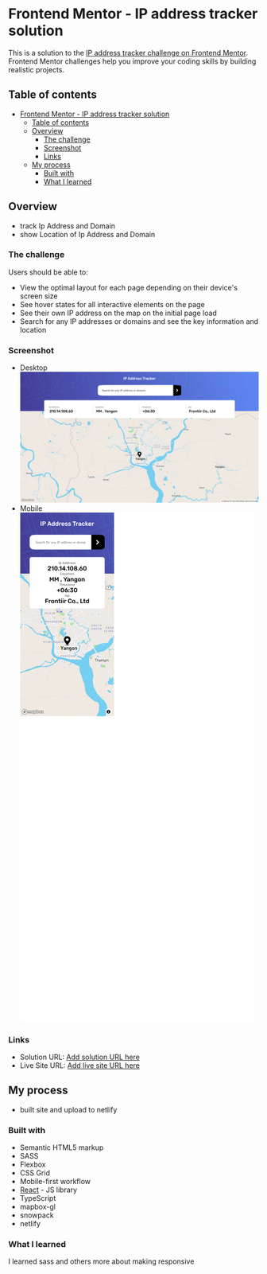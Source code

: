 
# Frontend Mentor - IP address tracker solution

This is a solution to the [IP address tracker challenge on Frontend Mentor](https://www.frontendmentor.io/challenges/ip-address-tracker-I8-0yYAH0). Frontend Mentor challenges help you improve your coding skills by building realistic projects. 

## Table of contents

- [Frontend Mentor - IP address tracker solution](#frontend-mentor---ip-address-tracker-solution)
	- [Table of contents](#table-of-contents)
	- [Overview](#overview)
		- [The challenge](#the-challenge)
		- [Screenshot](#screenshot)
		- [Links](#links)
	- [My process](#my-process)
		- [Built with](#built-with)
		- [What I learned](#what-i-learned)
## Overview
- track Ip Address and Domain
- show Location of Ip Address and Domain 

### The challenge

Users should be able to:

- View the optimal layout for each page depending on their device's screen size
- See hover states for all interactive elements on the page
- See their own IP address on the map on the initial page load
- Search for any IP addresses or domains and see the key information and location

### Screenshot

- Desktop
![Desktop Page](./screenshots/desktop.png)
- Mobile
![Mobile Page](./screenshots/mobile.png)
### Links

- Solution URL: [Add solution URL here](https://github.com/mgkyawmyotun/frontend_mentor_challenges/tree/master/ip-address-tracker-master)
- Live Site URL: [Add live site URL here](domaintracker.netlify.app)

## My process
- built site and upload to netlify

### Built with

- Semantic HTML5 markup
- SASS
- Flexbox
- CSS Grid
- Mobile-first workflow
- [React](https://reactjs.org/) - JS library
- TypeScript
- mapbox-gl
- snowpack
- netlify
### What I learned
I learned sass and others more about making responsive 
